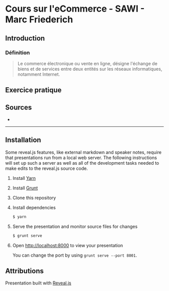 # Cours sur l'eCommerce - SAWI - Marc Friederich


## Introduction

### Définition
> Le commerce électronique ou vente en ligne, désigne l'échange de biens et de services entre deux entités sur les réseaux informatiques, notamment Internet.

## Exercice pratique


## Sources

-

-----

## Installation

Some reveal.js features, like external markdown and speaker notes, require that presentations run from a local web server. The following instructions will set up such a server as well as all of the development tasks needed to make edits to the reveal.js source code.

1. Install [Yarn](http://yarnpkg.com/)

2. Install [Grunt](http://gruntjs.com/getting-started#installing-the-cli)

4. Clone this repository

5. Install dependencies
   ```sh
   $ yarn
   ```

6. Serve the presentation and monitor source files for changes
   ```sh
   $ grunt serve
   ```

7. Open <http://localhost:8000> to view your presentation

   You can change the port by using `grunt serve --port 8001`.


## Attributions

Presentation built with [Reveal.js](https://github.com/hakimel/reveal.js)

